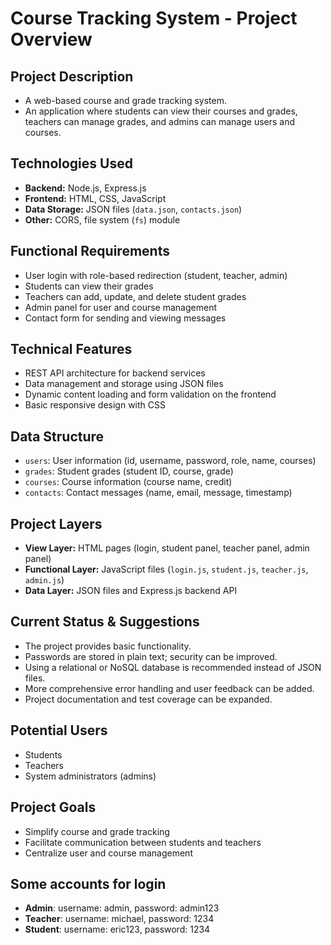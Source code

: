 # Course Tracking System - Project Overview

## Project Description
- A web-based course and grade tracking system.
- An application where students can view their courses and grades, teachers can manage grades, and admins can manage users and courses.

## Technologies Used
- **Backend:** Node.js, Express.js
- **Frontend:** HTML, CSS, JavaScript
- **Data Storage:** JSON files (`data.json`, `contacts.json`)
- **Other:** CORS, file system (`fs`) module

## Functional Requirements
- User login with role-based redirection (student, teacher, admin)
- Students can view their grades
- Teachers can add, update, and delete student grades
- Admin panel for user and course management
- Contact form for sending and viewing messages

## Technical Features
- REST API architecture for backend services
- Data management and storage using JSON files
- Dynamic content loading and form validation on the frontend
- Basic responsive design with CSS

## Data Structure
- `users`: User information (id, username, password, role, name, courses)
- `grades`: Student grades (student ID, course, grade)
- `courses`: Course information (course name, credit)
- `contacts`: Contact messages (name, email, message, timestamp)

## Project Layers
- **View Layer:** HTML pages (login, student panel, teacher panel, admin panel)
- **Functional Layer:** JavaScript files (`login.js`, `student.js`, `teacher.js`, `admin.js`)
- **Data Layer:** JSON files and Express.js backend API

## Current Status & Suggestions
- The project provides basic functionality.
- Passwords are stored in plain text; security can be improved.
- Using a relational or NoSQL database is recommended instead of JSON files.
- More comprehensive error handling and user feedback can be added.
- Project documentation and test coverage can be expanded.

## Potential Users
- Students
- Teachers
- System administrators (admins)

## Project Goals
- Simplify course and grade tracking
- Facilitate communication between students and teachers
- Centralize user and course management

## Some accounts for login
- **Admin**: username: admin, password: admin123
- **Teacher**: username: michael, password: 1234
- **Student**: username: eric123, password: 1234